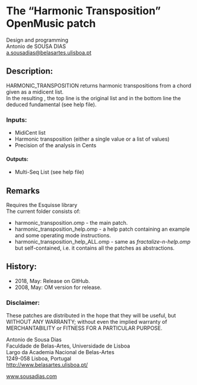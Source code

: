 # The “Harmonic Transposition” OpenMusic patch

Design and programming<br>
Antonio de SOUSA DIAS<br>
a.sousadias@belasartes.ulisboa.pt


## Description:
HARMONIC_TRANSPOSITION returns harmonic transpositions from a chord given as a midicent list.<br>
In the resulting <multi-seq>, the top line is the original list and in the bottom line the deduced fundamental (see help file).<br>

### Inputs:
- MidiCent list
- Harmonic transposition (either a single value or a list of values)
- Precision of the analysis in Cents

#### Outputs:
- Multi-Seq List (see help file)


## Remarks
Requires the Esquisse library<br>
The current folder consists of:<br>
- harmonic_transposition.omp - the main patch.
- harmonic_transposition_help.omp - a help patch containing an example and some operating mode instructions.
- harmonic_transposition_help_ALL.omp - same as _fractalize-n-help.omp_ but self-contained, i.e. it contains all the patches as abstractions.<br>

## History:
- 2018, May: Release on GitHub.
- 2008, May: OM version for release.


### Disclaimer:
These patches are distributed in the hope that they will be useful, but WITHOUT ANY WARRANTY; without even the implied warranty of MERCHANTABILITY or FITNESS FOR A PARTICULAR PURPOSE.


Antonio de Sousa Dias<br>
Faculdade de Belas-Artes, Universidade de Lisboa<br>
Largo da Academia Nacional de Belas-Artes<br>
1249-058 Lisboa, Portugal<br>
http://www.belasartes.ulisboa.pt/

www.sousadias.com


